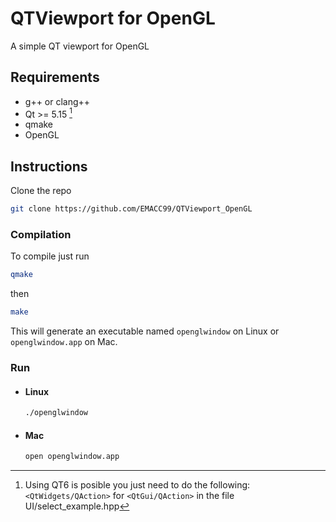 # QTViewport for OpenGL

A simple QT viewport for OpenGL

## Requirements

* g++ or clang++
* Qt >= 5.15 [^1]
* qmake
* OpenGL

## Instructions

Clone the repo

```sh
git clone https://github.com/EMACC99/QTViewport_OpenGL
```

### Compilation

To compile just run

```sh
qmake
```

then

```sh
make
```

This will generate an executable named `openglwindow` on Linux or `openglwindow.app` on Mac.

### Run

* #### Linux

    ```sh
    ./openglwindow
    ```

* #### Mac

    ```sh
    open openglwindow.app
    ```
[^1]: Using QT6 is posible you just need to do the following:
    `<QtWidgets/QAction>` for `<QtGui/QAction>` in the file UI/select_example.hpp
